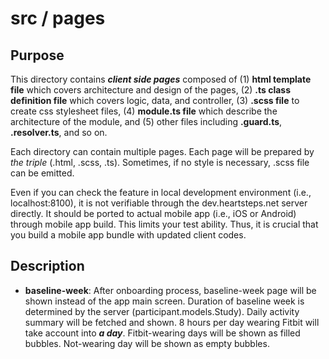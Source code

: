 # src / pages

## Purpose

This directory contains ***client side pages*** composed of (1) **html template file** which covers architecture and design of the pages, (2) **.ts class definition file** which covers logic, data, and controller, (3) **.scss file** to create css stylesheet files, (4) **module.ts file** which describe the architecture of the module, and (5) other files including **.guard.ts**, **.resolver.ts**, and so on.

Each directory can contain multiple pages. Each page will be prepared by *the triple* (.html, .scss, .ts). Sometimes, if no style is necessary, .scss file can be emitted.

Even if you can check the feature in local development environment (i.e., localhost:8100), it is not verifiable through the dev.heartsteps.net server directly. It should be ported to actual mobile app (i.e., iOS or Android) through mobile app build. This limits your test ability. Thus, it is crucial that you build a mobile app bundle with updated client codes.

## Description

* **baseline-week**: After onboarding process, baseline-week page will be shown instead of the app main screen. Duration of baseline week is determined by the server (participant.models.Study). Daily activity summary will be fetched and shown. 8 hours per day wearing Fitbit will take account into ***a day***. Fitbit-wearing days will be shown as filled bubbles. Not-wearing day will be shown as empty bubbles.